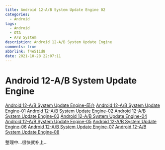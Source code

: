 ```yaml
---
title: Android 12-A/B System Update Engine 02
categories:
  - Android
tags:
  - Android
  - OTA
  - A/B System
description: Android 12-A/B System Update Engine
comments: true
abbrlink: f4e511d8
date: 2021-10-28 22:07:11
---
```

<!--more-->
<meta name="referrer" content="no-referrer"/>


# Android 12-A/B System Update Engine
[Android 12-A/B System Update Engine-简介](https://i-rtfsc.github.io/archives/dd679192.html)
[Android 12-A/B System Update Engine-01](https://i-rtfsc.github.io/archives/f4e627d8.html)
[Android 12-A/B System Update Engine-02](https://i-rtfsc.github.io/archives/f4e511d8.html)
[Android 12-A/B System Update Engine-03](https://i-rtfsc.github.io/archives/84bf1fe3.html)
[Android 12-A/B System Update Engine-04](https://i-rtfsc.github.io/archives/1adb8a40.html)
[Android 12-A/B System Update Engine-05](https://i-rtfsc.github.io/archives/6ddcbad6.html)
[Android 12-A/B System Update Engine-06](https://i-rtfsc.github.io/archives/f4d5eb6c.html)
[Android 12-A/B System Update Engine-07](https://i-rtfsc.github.io/archives/83d2dbfa.html)
[Android 12-A/B System Update Engine-08](https://i-rtfsc.github.io/archives/136dc66b.html)


整理中...很快就补上...